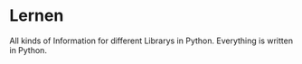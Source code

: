 # Lernen
All kinds of Information for different Librarys in Python. Everything is written in Python. 
